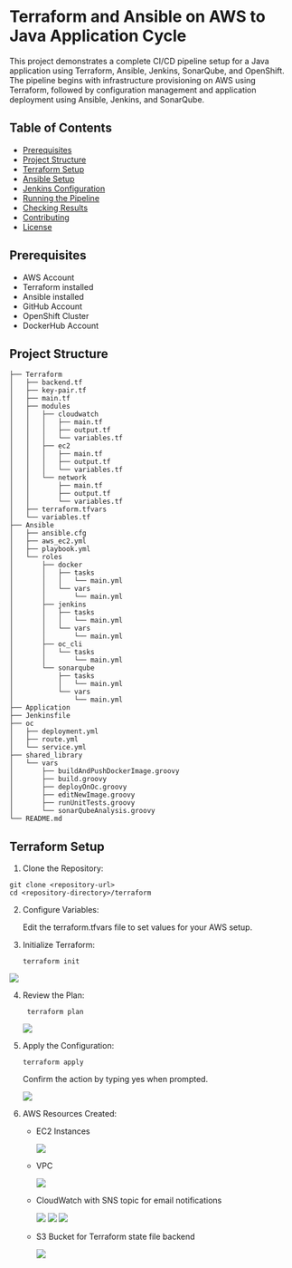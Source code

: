 # Terraform and Ansible on AWS to Java Application Cycle

This project demonstrates a complete CI/CD pipeline setup for a Java application using Terraform, Ansible, Jenkins, SonarQube, and OpenShift. The pipeline begins with infrastructure provisioning on AWS using Terraform, followed by configuration management and application deployment using Ansible, Jenkins, and SonarQube.

## Table of Contents

- [Prerequisites](#prerequisites)
- [Project Structure](#project-structure)
- [Terraform Setup](#terraform-setup)
- [Ansible Setup](#ansible-setup)
- [Jenkins Configuration](#jenkins-configuration)
- [Running the Pipeline](#running-the-pipeline)
- [Checking Results](#checking-results)
- [Contributing](#contributing)
- [License](#license)

## Prerequisites

- AWS Account
- Terraform installed
- Ansible installed
- GitHub Account
- OpenShift Cluster
- DockerHub Account

## Project Structure

```
├── Terraform
│   ├── backend.tf
│   ├── key-pair.tf
│   ├── main.tf
│   ├── modules
│   │   ├── cloudwatch
│   │   │   ├── main.tf
│   │   │   ├── output.tf
│   │   │   └── variables.tf
│   │   ├── ec2
│   │   │   ├── main.tf
│   │   │   ├── output.tf
│   │   │   └── variables.tf
│   │   └── network
│   │       ├── main.tf
│   │       ├── output.tf
│   │       └── variables.tf
│   ├── terraform.tfvars
│   └── variables.tf
├── Ansible
│   ├── ansible.cfg
│   ├── aws_ec2.yml
│   ├── playbook.yml
│   └── roles
│       ├── docker
│       │   ├── tasks
│       │   │   └── main.yml
│       │   └── vars
│       │       └── main.yml
│       ├── jenkins
│       │   ├── tasks
│       │   │   └── main.yml
│       │   └── vars
│       │       └── main.yml
│       ├── oc_cli
│       │   └── tasks
│       │       └── main.yml
│       └── sonarqube
│           ├── tasks
│           │   └── main.yml
│           └── vars
│               └── main.yml
├── Application
├── Jenkinsfile
├── oc
│   ├── deployment.yml
│   ├── route.yml
│   └── service.yml
├── shared_library
│   └── vars
│       ├── buildAndPushDockerImage.groovy
│       ├── build.groovy
│       ├── deployOnOc.groovy
│       ├── editNewImage.groovy
│       ├── runUnitTests.groovy
│       └── sonarQubeAnalysis.groovy
└── README.md

```
## Terraform Setup

1. Clone the Repository:

```
git clone <repository-url>
cd <repository-directory>/terraform

```
2. Configure Variables:

    Edit the terraform.tfvars file to set values for your AWS setup.

3. Initialize Terraform:

    ```
    terraform init

    ```
![](https://github.com/AliKhamed/MultiCloudDevOpsProject/tree/dev/screenshots/terrInit.png)

4. Review the Plan:

    ```
     terraform plan

    ```
    ![](https://github.com/AliKhamed/MultiCloudDevOpsProject/tree/dev/screenshots/terraPlan.png)

5. Apply the Configuration:

    ```
    terraform apply
    ```

    Confirm the action by typing yes when prompted.

    ![](https://github.com/AliKhamed/MultiCloudDevOpsProject/tree/dev/screenshots/terraApply.png)

6. AWS Resources Created:

    - EC2 Instances

        ![](https://github.com/AliKhamed/MultiCloudDevOpsProject/tree/dev/screenshots/ec2.png)

    - VPC

        ![](https://github.com/AliKhamed/MultiCloudDevOpsProject/tree/dev/screenshots/vpc2.png)

    - CloudWatch with SNS topic for email notifications

        ![](https://github.com/AliKhamed/MultiCloudDevOpsProject/tree/dev/screenshots/cloudwatch.png)
        ![](https://github.com/AliKhamed/MultiCloudDevOpsProject/tree/dev/screenshots/sns.png)
        ![](https://github.com/AliKhamed/MultiCloudDevOpsProject/tree/dev/screenshots/snsEmail.png)

    - S3 Bucket for Terraform state file backend

        ![](https://github.com/AliKhamed/MultiCloudDevOpsProject/tree/dev/screenshots/s3.png)
